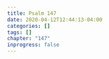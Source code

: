 ```yaml
---
title: Psalm 147
date: 2020-04-12T12:44:13-04:00
categories: []
tags: []
chapter: "147"
inprogress: false
---
```


